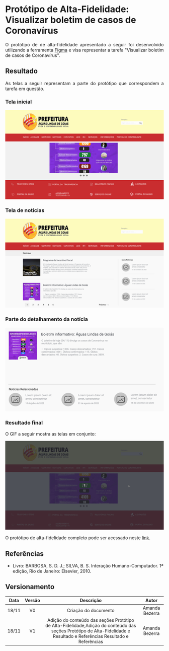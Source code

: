 # Protótipo de Alta-Fidelidade: Visualizar boletim de casos de Coronavírus

<p align="justify">
O protótipo de de alta-fidelidade apresentado a seguir foi desenvolvido utilizando a ferramenta <a href="https://www.figma.com">Figma</a> e visa representar a tarefa "Visualizar boletim de casos de Coronavírus".
</p>

## Resultado

<p align="justify">
As telas a seguir representam a parte do protótipo que correspondem a tarefa em questão.
</p>


### Tela inicial
[ ![](../imagens/altafidelidade/prototipo_5_tela_0.png) ](../imagens/altafidelidade/prototipo_5_tela_0.png)

### Tela de notícias
[ ![](../imagens/altafidelidade/prototipo_5_tela_1.png) ](../imagens/altafidelidade/prototipo_5_tela_1.png)

### Parte do detalhamento da notícia
[ ![](../imagens/altafidelidade/prototipo_5_tela_2.png) ](../imagens/altafidelidade/prototipo_5_tela_2.png)

### Resultado final
O GIF a seguir mostra as telas em conjunto:

[ ![](../imagens/altafidelidade/prototipo_5_gravacao.gif) ](../imagens/altafidelidade/prototipo_5_gravacao.gif)


<p align="justify">O protótipo de alta-fidelidade completo pode ser acessado neste <a href="https://www.figma.com/proto/8i5H3SiRpK8UzMh91aa6Ww/IHC---6a-entrega?node-id=26:2&scaling=scale-down-width">link</a>.</p>

## Referências

- Livro: BARBOSA, S. D. J.; SILVA, B. S. Interação Humano-Computador. 1ª edição, Rio de Janeiro: Elsevier, 2010.


## Versionamento

| Data | Versão |           Descrição             |    Autor    |
|:----:|:------:|:-------------------------------:|:-----------:|
|18/11 |V0      |     Criação do documento        |Amanda Bezerra|
|18/11 |V1      |  Adição do conteúdo das seções Protótipo de Alta-Fidelidade,Adição do conteúdo das seções Protótipo de Alta-Fidelidade e Resultado e Referências Resultado e Referências |Amanda Bezerra|